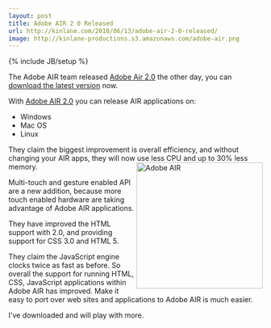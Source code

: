 ```yaml
---
layout: post
title: Adobe AIR 2 0 Released
url: http://kinlane.com/2010/06/13/adobe-air-2-0-released/
image: http://kinlane-productions.s3.amazonaws.com/adobe-air.png
---
```

{% include JB/setup %}
<p>
     The Adobe AIR team released <a href="http://blogs.adobe.com/air/2010/06/introducing_air_2.html">Adobe Air 2.0</a> the other day, you can <a href="http://get.adobe.com/air/">download the latest version</a> now.
</p>

<p>
     With <a href="http://blogs.adobe.com/air/2010/06/introducing_air_2.html">Adobe AIR 2.0</a> you can release AIR applications on:
</p>
<ul class="mainlist">
     <li>Windows
     </li>
     <li>Mac OS
     </li>
     <li>Linux
     </li>
</ul>
<p>
     They claim the biggest improvement is overall efficiency, and without changing your AIR apps, they will now use less CPU and up to 30% less memory.<img title="Adobe AIR" src="http://kinlane-productions.s3.amazonaws.com/adobe-air.png"  width="250" align="right" />
</p>

<p>
     Multi-touch and gesture enabled API are a new addition, because more touch enabled hardware are taking advantage of Adobe AIR applications.
</p>

<p>
     They have improved the HTML support with 2.0, and providing support for CSS 3.0 and HTML 5.
</p>

<p>
     They claim the JavaScript engine clocks twice as fast as before. So overall the support for running HTML, CSS, JavaScript applications within Adobe AIR has improved. Make it easy to port over web sites and applications to Adobe AIR is much easier.
</p>

<p>
     I've downloaded and will play with more.
</p>